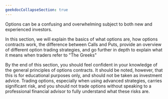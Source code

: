 ```yaml
---
geekdocCollapseSection: true
---
```



Options can be a confusing and overwhelming subject to both new and experienced investors.

In this section, we will explain the basics of what options are, how options contracts work, the difference between Calls and Puts, provide an overview of different option trading strategies, and go further in depth to explain what it means when traders refer to "The Greeks"

By the end of this section, you should feel confident in your knowledge of the general principles of options contracts. It should be noted, however, that this is for educational purposes only, and should not be taken as investment advice. Trading options, especially when using advanced strategies, carries significant risk, and you should not trade options without speaking to a professional financial advisor to fully understand what these risks are.
